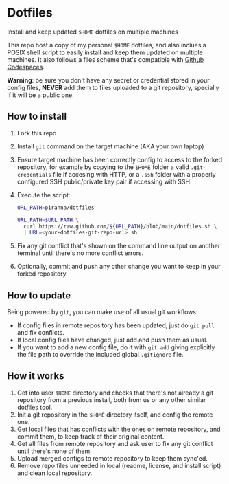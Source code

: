 # Dotfiles

Install and keep updated `$HOME` dotfiles on multiple machines

This repo host a copy of my personal `$HOME` dotfiles, and also inclues a POSIX
shell script to easily install and keep them updated on multiple machines. It
also follows a files scheme that's compatible with
[Github Codespaces](https://docs.github.com/en/codespaces/customizing-your-codespace/personalizing-github-codespaces-for-your-account#dotfiles).

**Warning**: be sure you don't have any secret or credential stored in your
config files, **NEVER** add them to files uploaded to a git repository,
specially if it will be a public one.

## How to install

1. Fork this repo
2. Install `git` command on the target machine (AKA your own laptop)
3. Ensure target machine has been correctly config to access to the forked
   repository, for example by copying to the `$HOME` folder a valid
   `.git-credentials` file if accesing with HTTP, or a `.ssh` folder with a
   properly configured SSH public/private key pair if accessing with SSH.
4. Execute the script:

   ```sh
   URL_PATH=piranna/dotfiles

   URL_PATH=$URL_PATH \
     curl https://raw.github.com/${URL_PATH}/blob/main/dotfiles.sh \
     | URL=<your-dotfiles-git-repo-url> sh
   ```

5. Fix any git conflict that's shown on the command line output on another
   terminal until there's no more conflict errors.
6. Optionally, commit and push any other change you want to keep in your forked
   repository.

## How to update

Being powered by `git`, you can make use of all usual git workflows:

- If config files in remote repository has been updated, just do `git pull` and
  fix conflicts.
- If local config files have changed, just add and push them as usual.
- If you want to add a new config file, do it with `git add` giving explicitly
  the file path to override the included global `.gitignore` file.

## How it works

1. Get into user `$HOME` directory and checks that there's not already a git
   repository from a previous install, both from us or any other similar
   dotfiles tool.
2. Init a git repository in the `$HOME` directory itself, and config the remote
   one.
3. Get local files that has conflicts with the ones on remote repository, and
   commit them, to keep track of their original content.
4. Get all files from remote repository and ask user to fix any git conflict
   until there's none of them.
5. Upload merged configs to remote repository to keep them sync'ed.
6. Remove repo files unneeded in local (readme, license, and install script)
   and clean local repository.
